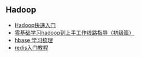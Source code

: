 ## Hadoop

* [Hadoop快速入门](http://hadoop.apache.org/docs/r1.0.4/cn/quickstart.html#%E7%9B%AE%E7%9A%84)
* [零基础学习hadoop到上手工作线路指导（初级篇）](http://www.kuqin.com/shuoit/20150331/345470.html)
* [hbase 学习梳理](http://www.superwu.cn/?p=1443)
* [redis入门教程](http://www.runoob.com/redis/redis-tutorial.html)
